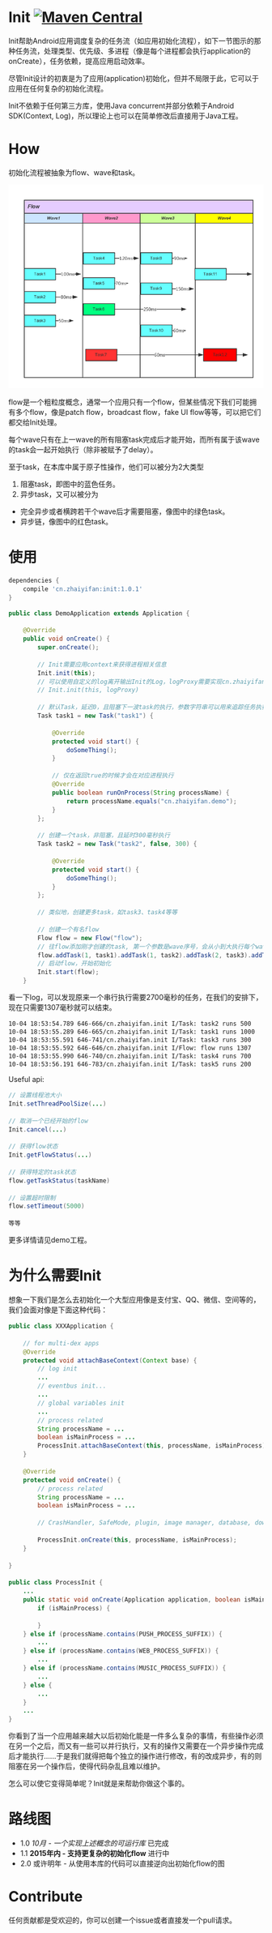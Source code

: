 # Init [![Maven Central](https://maven-badges.herokuapp.com/maven-central/cn.zhaiyifan/init/badge.svg?style=flat)](https://maven-badges.herokuapp.com/maven-central/cn.zhaiyifan/init)
Init帮助Android应用调度复杂的任务流（如应用初始化流程），如下一节图示的那种任务流，处理类型、优先级、多进程（像是每个进程都会执行application的onCreate），任务依赖，提高应用启动效率。

尽管Init设计的初衷是为了应用(application)初始化，但并不局限于此，它可以于应用在任何复杂的初始化流程。

Init不依赖于任何第三方库，使用Java concurrent并部分依赖于Android SDK(Context, Log)，所以理论上也可以在简单修改后直接用于Java工程。

# How

初始化流程被抽象为flow、wave和task。

![flow](art/flow.png "how it works")

flow是一个粗粒度概念，通常一个应用只有一个flow，但某些情况下我们可能拥有多个flow，像是patch flow，broadcast flow，fake UI flow等等，可以把它们都交给Init处理。

每个wave只有在上一wave的所有阻塞task完成后才能开始，而所有属于该wave的task会一起开始执行（除非被赋予了delay）。

至于task，在本库中属于原子性操作，他们可以被分为2大类型
 1. 阻塞task，即图中的蓝色任务。
 2. 异步task，又可以被分为
- 完全异步或者横跨若干个wave后才需要阻塞，像图中的绿色task。
- 异步链，像图中的红色task。

# 使用

```gradle
dependencies {
    compile 'cn.zhaiyifan:init:1.0.1'
}
```

```java
public class DemoApplication extends Application {

    @Override
    public void onCreate() {
        super.onCreate();

        // Init需要应用context来获得进程相关信息
        Init.init(this);
        // 可以使用自定义的log离开输出Init的Log，logProxy需要实现cn.zhaiyifan.appinit.ILog接口
        // Init.init(this, logProxy)
        
        // 默认Task，延迟0，且阻塞下一波task的执行，参数字符串可以用来追踪任务执行状态
        Task task1 = new Task("task1") {

            @Override
            protected void start() {
                doSomeThing();
            }

            // 仅在返回true的时候才会在对应进程执行
            @Override
            public boolean runOnProcess(String processName) {
                return processName.equals("cn.zhaiyifan.demo");
            }
        };
        
        // 创建一个task，非阻塞，且延时300毫秒执行
        Task task2 = new Task("task2", false, 300) {

            @Override
            protected void start() {
                doSomeThing();
            }
        };

        // 类似地，创建更多task，如task3、task4等等
        
        // 创建一个有名flow
        Flow flow = new Flow("flow");
        // 往flow添加刚才创建的task, 第一个参数是wave序号，会从小到大执行每个wave的task
        flow.addTask(1, task1).addTask(1, task2).addTask(2, task3).addTask(2, task4);
        // 启动flow，开始初始化
        Init.start(flow);
    }
```

看一下log，可以发现原来一个串行执行需要2700毫秒的任务，在我们的安排下，现在只需要1307毫秒就可以结束。
```log
10-04 18:53:54.789 646-666/cn.zhaiyifan.init I/Task: task2 runs 500
10-04 18:53:55.289 646-665/cn.zhaiyifan.init I/Task: task1 runs 1000
10-04 18:53:55.591 646-741/cn.zhaiyifan.init I/Task: task3 runs 300
10-04 18:53:55.592 646-646/cn.zhaiyifan.init I/Flow: flow runs 1307
10-04 18:53:55.990 646-740/cn.zhaiyifan.init I/Task: task4 runs 700
10-04 18:53:56.191 646-783/cn.zhaiyifan.init I/Task: task5 runs 200
```

Useful api: 
```java
// 设置线程池大小
Init.setThreadPoolSize(...)

// 取消一个已经开始的flow
Init.cancel(...)

// 获得flow状态
Init.getFlowStatus(...)

// 获得特定的task状态
flow.getTaskStatus(taskName)

// 设置超时限制
flow.setTimeout(5000)

等等
```

更多详情请见demo工程。

# 为什么需要Init
想象一下我们是怎么去初始化一个大型应用像是支付宝、QQ、微信、空间等的，我们会面对像是下面这种代码：

```java
public class XXXApplication {

    // for multi-dex apps
    @Override
    protected void attachBaseContext(Context base) {
        // log init
        ...
        // eventbus init...
        ...
        // global variables init
        ...
        // process related
        String processName = ...
        boolean isMainProcess = ...
        ProcessInit.attachBaseContext(this, processName, isMainProcess);
    }

    @Override
    protected void onCreate() {
        // process related
        String processName = ...
        boolean isMainProcess = ...

        // CrashHandler, SafeMode, plugin, image manager, database, download, update, etc init

        ProcessInit.onCreate(this, processName, isMainProcess);
    }

}

public class ProcessInit {
    ...
    public static void onCreate(Application application, boolean isMainProcess, String processName) {
        if (isMainProcess) {

        }
    } else if (processName.contains(PUSH_PROCESS_SUFFIX)) {
        ...
    } else if (processName.contains(WEB_PROCESS_SUFFIX)) {
        ...
    } else if (processName.contains(MUSIC_PROCESS_SUFFIX)) {
        ...
    } else {
        ...
    }
    ...
}
```

你看到了当一个应用越来越大以后初始化能是一件多么复杂的事情，有些操作必须在另一个之后，而又有一些可以并行执行，又有的操作又需要在一个异步操作完成后才能执行......于是我们就得把每个独立的操作进行修改，有的改成异步，有的则阻塞在另一个操作后，使得代码杂乱且难以维护。

怎么可以使它变得简单呢？Init就是来帮助你做这个事的。

# 路线图
- 1.0 *10月 - 一个实现上述概念的可运行库* 已完成
- 1.1 **2015年内 - 支持更复杂的初始化flow** 进行中
- 2.0 或许明年 - 从使用本库的代码可以直接逆向出初始化flow的图

# Contribute
任何贡献都是受欢迎的，你可以创建一个issue或者直接发一个pull请求。